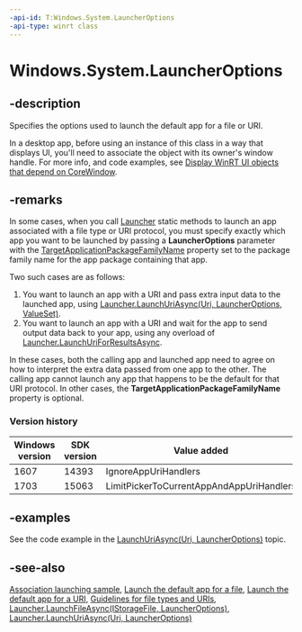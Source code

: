 ```yaml
---
-api-id: T:Windows.System.LauncherOptions
-api-type: winrt class
---
```


<!-- Class syntax.
public class LauncherOptions : Windows.System.ILauncherOptions, Windows.System.ILauncherOptions2, Windows.System.ILauncherOptions3, Windows.System.ILauncherOptions4, Windows.System.ILauncherViewOptions
-->

# Windows.System.LauncherOptions

## -description

Specifies the options used to launch the default app for a file or URI.

In a desktop app, before using an instance of this class in a way that displays UI, you'll need to associate the object with its owner's window handle. For more info, and code examples, see [Display WinRT UI objects that depend on CoreWindow](/windows/apps/develop/ui-input/display-ui-objects#winui-3-with-c).

## -remarks

In some cases, when you call [Launcher](launcher.md) static methods to launch an app associated with a file type or URI protocol, you must specify exactly which app you want to be launched by passing a **LauncherOptions** parameter with the [TargetApplicationPackageFamilyName](launcheroptions_targetapplicationpackagefamilyname.md) property set to the package family name for the app package containing that app.

Two such cases are as follows:

1. You want to launch an app with a URI and pass extra input data to the launched app, using [Launcher.LaunchUriAsync(Uri, LauncherOptions, ValueSet)](launcher_launchuriasync_569877360.md).
1. You want to launch an app with a URI and wait for the app to send output data back to your app, using any overload of [Launcher.LaunchUriForResultsAsync](launcher_launchuriforresultsasync_148601521.md).

In these cases, both the calling app and launched app need to agree on how to interpret the extra data passed from one app to the other. The calling app cannot launch any app that happens to be the default for that URI protocol. In other cases, the **TargetApplicationPackageFamilyName** property is optional.

### Version history

| Windows version | SDK version | Value added |
| -- | -- | -- |
| 1607 | 14393 | IgnoreAppUriHandlers |
| 1703 | 15063 | LimitPickerToCurrentAppAndAppUriHandlers |

## -examples

See the code example in the [LaunchUriAsync(Uri, LauncherOptions)](launcher_launchfileasync_1480137410.md) topic.

## -see-also

[Association launching sample](https://github.com/microsoftarchive/msdn-code-gallery-microsoft/tree/master/Official%20Windows%20Platform%20Sample/Windows%208.1%20Store%20app%20samples/99866-Windows%208.1%20Store%20app%20samples/Association%20launching%20sample), [Launch the default app for a file](/windows/uwp/launch-resume/launch-the-default-app-for-a-file), [Launch the default app for a URI](/windows/uwp/launch-resume/launch-default-app), [Guidelines for file types and URIs](/windows/uwp/files/index), [Launcher.LaunchFileAsync(IStorageFile, LauncherOptions)](launcher_launchfileasync_1480137410.md), [Launcher.LaunchUriAsync(Uri, LauncherOptions)](launcher_launchuriasync_68890748.md)
